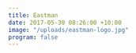 ```yaml
---
title: Eastman
date: 2017-05-30 08:26:00 +10:00
image: "/uploads/eastman-logo.jpg"
program: false
---
```


